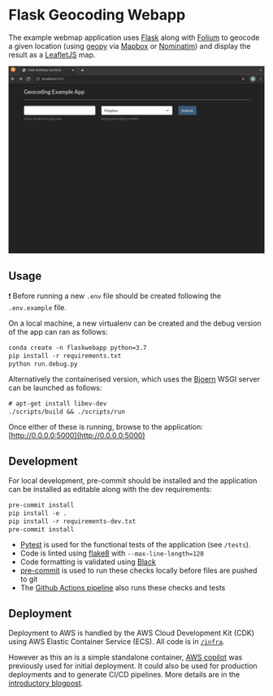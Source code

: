 # Flask Geocoding Webapp

The example webmap application uses [Flask](https://flask.palletsprojects.com/en/2.0.x/) along with [Folium](https://python-visualization.github.io/folium/index.html) to geocode a given location (using [geopy](https://github.com/geopy/geopy) via [Mapbox](https://docs.mapbox.com/api/search/geocoding/) or [Nominatim](https://nominatim.openstreetmap.org/)) and display the result as a [LeafletJS](https://leafletjs.com/) map.

![Example usage](/example.gif)

## Usage

:exclamation: Before running a new `.env` file should be created following the `.env.example` file.

On a local machine, a new virtualenv can be created and the debug version of the app can ran as follows:

```shell
conda create -n flaskwebapp python=3.7
pip install -r requirements.txt
python run.debug.py
```

Alternatively the containerised version, which uses the [Bjoern](https://github.com/jonashaag/bjoern) WSGI server can be launched as follows:

```shell
# apt-get install libev-dev
./scripts/build && ./scripts/run
```

Once either of these is running, browse to the application: [http://0.0.0.0:5000](http://0.0.0.0:5000)

## Development

For local development, pre-commit should be installed and the application can be installed as editable along with the dev requirements:

```shell
pre-commit install
pip install -e .
pip install -r requirements-dev.txt
pre-commit install
```

* [Pytest](https://docs.pytest.org/en/6.2.x/) is used for the functional tests of the application (see `/tests`).
* Code is linted using [flake8](https://flake8.pycqa.org/en/latest/) with `--max-line-length=120`
* Code formatting is validated using [Black](https://github.com/psf/black)
* [pre-commit](https://pre-commit.com/) is used to run these checks locally before files are pushed to git
* The [Github Actions pipeline](.github/workflows/pipeline.yml) also runs these checks and tests

## Deployment

Deployment to AWS is handled by the AWS Cloud Development Kit (CDK) using AWS Elastic Container Service (ECS). All code is in [`/infra`](/infra).

However as this an is a simple standalone container, [AWS copilot](https://aws.github.io/copilot-cli) was previously used for initial deployment. It could also be used for production deployments and to generate CI/CD pipelines. More details are in the [introductory blogpost](https://aws.amazon.com/blogs/containers/introducing-aws-copilot/).
